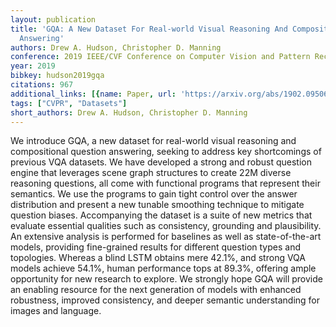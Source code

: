 ```yaml
---
layout: publication
title: 'GQA: A New Dataset For Real-world Visual Reasoning And Compositional Question
  Answering'
authors: Drew A. Hudson, Christopher D. Manning
conference: 2019 IEEE/CVF Conference on Computer Vision and Pattern Recognition (CVPR)
year: 2019
bibkey: hudson2019gqa
citations: 967
additional_links: [{name: Paper, url: 'https://arxiv.org/abs/1902.09506'}]
tags: ["CVPR", "Datasets"]
short_authors: Drew A. Hudson, Christopher D. Manning
---
```

We introduce GQA, a new dataset for real-world visual reasoning and
compositional question answering, seeking to address key shortcomings of
previous VQA datasets. We have developed a strong and robust question engine
that leverages scene graph structures to create 22M diverse reasoning
questions, all come with functional programs that represent their semantics. We
use the programs to gain tight control over the answer distribution and present
a new tunable smoothing technique to mitigate question biases. Accompanying the
dataset is a suite of new metrics that evaluate essential qualities such as
consistency, grounding and plausibility. An extensive analysis is performed for
baselines as well as state-of-the-art models, providing fine-grained results
for different question types and topologies. Whereas a blind LSTM obtains mere
42.1%, and strong VQA models achieve 54.1%, human performance tops at 89.3%,
offering ample opportunity for new research to explore. We strongly hope GQA
will provide an enabling resource for the next generation of models with
enhanced robustness, improved consistency, and deeper semantic understanding
for images and language.